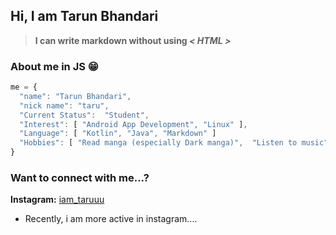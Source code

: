 ## Hi, I am Tarun Bhandari
> **I can write markdown without using *< HTML >***

### About me in JS 😁

```js
me = {
  "name": "Tarun Bhandari",
  "nick name": "taru",
  "Current Status":  "Student",
  "Interest": [ "Android App Development", "Linux" ],
  "Language": [ "Kotlin", "Java", "Markdown" ]
  "Hobbies": [ "Read manga (especially Dark manga)",  "Listen to music" ]
}
```

### Want to connect with me...?
**Instagram:** [iam_taruuu](https://www.instagram.com/iam_taruuu/)    
  - Recently, i am more active in instagram....
